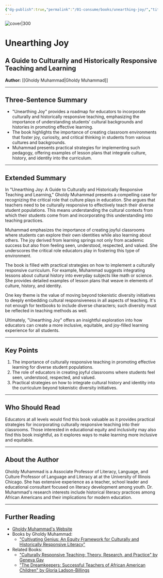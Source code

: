 ```yaml
---
{"dg-publish":true,"permalink":"/01-consume/books/unearthing-joy/","title":"Unearthing Joy: A Guide to Culturally and Historically Responsive Teaching and Learning","tags":["culturally","responsive","teaching","historically-responsive-learning","education","diversity","teaching"]}
---
```



![cover|300](http://books.google.com/books/content?id=DdRUzwEACAAJ&printsec=frontcover&img=1&zoom=1&source=gbs_api)

# Unearthing Joy
## A Guide to Culturally and Historically Responsive Teaching and Learning
**Author:** [[Gholdy Muhammad\|Gholdy Muhammad]]

---

## Three-Sentence Summary
- "Unearthing Joy" provides a roadmap for educators to incorporate culturally and historically responsive teaching, emphasizing the importance of understanding students' cultural backgrounds and histories in promoting effective learning.
- The book highlights the importance of creating classroom environments that foster joy, curiosity, and critical thinking in students from various cultures and backgrounds.
- Muhammad presents practical strategies for implementing such pedagogy, offering examples of lesson plans that integrate culture, history, and identity into the curriculum.

---

## Extended Summary
In "Unearthing Joy: A Guide to Culturally and Historically Responsive Teaching and Learning," Gholdy Muhammad presents a compelling case for recognizing the critical role that culture plays in education. She argues that teachers need to be culturally responsive to effectively teach their diverse student populations. This means understanding the cultural contexts from which their students come from and incorporating this understanding into teaching practices.

Muhammad emphasizes the importance of creating joyful classrooms where students can explore their own identities while also learning about others. The joy derived from learning springs not only from academic success but also from feeling seen, understood, respected, and valued. She underscores the critical role educators play in fostering this type of environment.

The book is filled with practical strategies on how to implement a culturally responsive curriculum. For example, Muhammad suggests integrating lessons about cultural history into everyday subjects like math or science. She provides detailed examples of lesson plans that weave in elements of culture, history, and identity.

One key theme is the value of moving beyond tokenistic diversity initiatives to deeply embedding cultural responsiveness in all aspects of teaching. It's not enough for textbooks to include diverse characters; such diversity must be reflected in teaching methods as well.

Ultimately, "Unearthing Joy" offers an insightful exploration into how educators can create a more inclusive, equitable, and joy-filled learning experience for all students.

---

## Key Points
1. The importance of culturally responsive teaching in promoting effective learning for diverse student populations.
2. The role of educators in creating joyful classrooms where students feel seen, understood, respected, and valued.
3. Practical strategies on how to integrate cultural history and identity into the curriculum beyond tokenistic diversity initiatives.

---

## Who Should Read
Educators at all levels would find this book valuable as it provides practical strategies for incorporating culturally responsive teaching into their classrooms. Those interested in educational equity and inclusivity may also find this book insightful, as it explores ways to make learning more inclusive and equitable.

---

## About the Author
Gholdy Muhammad is a Associate Professor of Literacy, Language, and Culture Professor of Language and Literacy at at the University of Illinois Chicago. She has extensive experience as a teacher, school leader and educational consultant focused on literacy development among youth. Dr. Muhammad's research interests include historical literacy practices among African Americans and their implications for modern education.

---

## Further Reading
- [Gholdy Muhammad's Website](http://www.gholdymuhammad.com/)
- Books by Gholdy Muhammad:
  - ["Cultivating Genius: An Equity Framework for Culturally and Historically Responsive Literacy"](https://www.amazon.com/Cultivating-Genius-Historically-Responsive-Literacy/dp/1338594895)
- Related Books:
  - ["Culturally Responsive Teaching: Theory, Research, and Practice" by Geneva Gay](https://www.amazon.com/Culturally-Responsive-Teaching-Research-Multicultural/dp/0807758764)
  - ["The Dreamkeepers: Successful Teachers of African American Children" by Gloria Ladson-Billings](https://www.amazon.com/Dreamkeepers-Successful-Teachers-American-Children/dp/0470408154)
